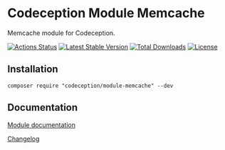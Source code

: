 # Codeception Module Memcache

Memcache module for Codeception.

[![Actions Status](https://github.com/Codeception/module-memcache/workflows/CI/badge.svg)](https://github.com/Codeception/module-memcache/actions)
[![Latest Stable Version](https://poser.pugx.org/codeception/module-memcache/v/stable)](https://github.com/Codeception/module-memcache/releases)
[![Total Downloads](https://poser.pugx.org/codeception/module-memcache/downloads)](https://packagist.org/packages/codeception/module-memcache)
[![License](https://poser.pugx.org/codeception/module-memcache/license)](/LICENSE)

## Installation

```
composer require "codeception/module-memcache" --dev
```

## Documentation

<a href="https://codeception.com/docs/modules/Memcache">Module documentation</a>

[Changelog](https://github.com/Codeception/module-memcache/releases)
